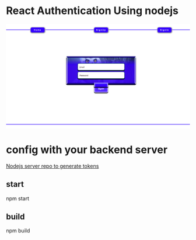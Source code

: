 # React Authentication Using nodejs

![Preview](https://github.com/saigowthamr/React-Authentication/blob/master/src/images/reactauth.png)




# config with your backend server

[Nodejs server repo to generate tokens](https://github.com/saigowthamr/Jwt-Authentication-Nodejs-)



## start
npm start

## build
npm build



